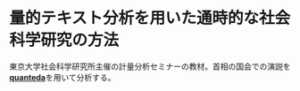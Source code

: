 # 量的テキスト分析を用いた通時的な社会科学研究の方法

東京大学社会科学研究所主催の計量分析セミナーの教材。首相の国会での演説を[**quanteda**](https://quanteda.io)を用いて分析する。